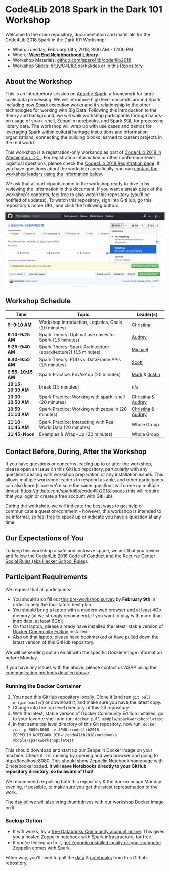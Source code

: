 # Code4Lib 2018 Spark in the Dark 101 Workshop

Welcome to the open repository, documentation and materials for the Code4Lib 2018 Spark in the Dark 101 Workshop!

* When: Tuesday, February 13th, 2018, 9:00 AM - 12:00 PM
* Where: [**West End Neighborhood Library**](http://2018.code4lib.org/workshops/spark-in-the-dark-101)
* Workshop Materials: [github.com/spark4lib/code4lib2018](https://github.com/spark4lib/code4lib2018)
* Workshop Slides: [bit.ly/C4L18SparkSlides](http://bit.ly/C4L18SparkSlides) or [in this Repository](slides/SparkInTheDark101.pdf)

## About the Workshop

This is an introductory session on [Apache Spark](https://spark.apache.org/), a framework for large-scale data processing. We will introduce high level concepts around Spark, including how Spark execution works and it’s relationship to the other technologies for working with Big Data. Following this introduction to the theory and background, we will walk workshop participants through hands-on usage of spark-shell, Zeppelin notebooks, and Spark SQL for processing library data. The workshop will wrap up with use cases and demos for leveraging Spark within cultural heritage institutions and information organizations, connecting the building blocks learned to current projects in the real world.

This workshop is a registration-only workshop as part of [Code4Lib 2018 in Washington, D.C.](http://2018.code4lib.org/). For registration information or other conference-level logistical questions, please check the [Code4Lib 2018 Registration page](http://2018.code4lib.org/general-info/attend). If you have questions about the workshop specifically, you can [contact the workshop leaders using the information below](#contact-before-during-after-the-workshop).

We ask that all participants come to the workshop ready to dive in by reviewing the information in this document. If you want a sneak peak of the workshop's contents, feel free to also watch this repository (you'll be notified of updates). To watch this repository, sign into GitHub, go this repository's home URL, and click the following button:

![Image of Watching a GitHub Repository Button Dropdown](images/WatchingGHRepo.png)

## Workshop Schedule

Time               | Topic                                                          | Leader(s)
------------------ | -------------------------------------------------------------- | ------------------------------------------
**9-9:10 AM**      | Workshop Introduction, Logistics, Goals (10 minutes)           | [Christina](mailto:cmharlow@stanford.edu)
**9:10-9:25 AM**   | Spark Theory: Optimal use cases for Spark (15 minutes)         | [Audrey](mailto:audrey@dp.la)
**9:25-9:40 AM**   | Spark Theory: Spark Architecture (sparkitecture?) (15 minutes) | [Michael](mailto:michael@dp.la)
**9:40-9:55 AM**   | Spark Theory: RDD vs. DataFrame APIs (15 minutes)              | [Scott](mailto:scott@dp.la)
**9:55-10:15 AM**  | Spark Practice: Env/setup (20 minutes)                         | [Mark](mailto:mb@dp.la) & [Justin](mailto:jcoyne@stanford.edu)
**10:15-10:30 AM** | break (15 minutes)                                             | n/a
**10:30-10:50 AM** | Spark Practice: Working with spark-shell (20 minutes)          | [Christina](mailto:cmharlow@stanford.edu) & [Audrey](mailto:audrey@dp.la)
**10:50-11:10 AM** | Spark Practice: Working with zeppelin (20 minutes)             | [Christina](mailto:cmharlow@stanford.edu) & [Audrey](mailto:audrey@dp.la)
**11:10-11:45 AM** | Spark Practice: Interacting with Real World Data (20 minutes)  | Whole Group
**11:45-Noon**     | Examples & Wrap-Up (30 minutes)                                | Whole Group

## Contact Before, During, After the Workshop

If you have questions or concerns leading up to or after the workshop, please open an issue on this GitHub repository, particularly with any questions dealing with workshop preparation or any installation issues. This allows multiple workshop leaders to respond as able, and other participants can also learn (since we're sure the same questions will come up multiple times): https://github.com/spark4lib/code4lib2018/issues (this will require that you login or create a free account with GitHub).

During the workshop, we will indicate the best ways to get help or communicate a question/comment - however, this workshop is intended to be informal, so feel free to speak up or indicate you have a question at any time.

## Our Expectations of You

To keep this workshop a safe and inclusive space, we ask that you review and follow the [Code4Lib 2018 Code of Conduct](http://2018.code4lib.org/conduct/) and [the Recurse Center Social Rules (aka Hacker School Rules)](https://www.recurse.com/manual#sub-sec-social-rules).

## Participant Requirements

We request that all participants:
 - You should also fill out [this pre-workshop survey](https://goo.gl/forms/Ps9KhjnsauMbGdpv2) by **February 9th** in order to help the facilitators best plan.
- You should bring a laptop with a modern web browser and at least 4Gb memory (at we strongly recommend, if you want to play with more than intro data, at least 6Gb);
- On that laptop, please already have installed the latest, stable version of [Docker Community Edition](https://www.docker.com/community-edition) installed;
- Also on that laptop, please have bookmarked or have pulled down the latest version of this GitHub repository.

We will be sending out an email with the specific Docker image information before Monday.

If you have any issues with the above, please contact us ASAP using the [communication methods detailed above](#contact-before-during-after-the-workshop).

### Running the Docker Container
1. You need this GitHub repository locally. Clone it (and run `git pull origin master`) or download it, and make sure you have the latest copy.
2. Change into the top level directory of this Git repository.
3. With the latest, stable version of Docker Community Edition installed, go to your favorite shell and run: `docker pull mbdpla/sparkworkshop:latest`
4. In that same top level directory of this Git repository, now run: `docker run -p 8080:8080 -v $PWD:/code4lib2018 -e ZEPPELIN_NOTEBOOK_DIR='/code4lib2018/notebooks' mbdpla/sparkworkshop:latest`

This should download and start up our Zeppelin Docker image on your machine. Check if it is running by opening and web browser and going to http://localhost:8080. This should show Zeppelin Notebook homepage with 2 notebooks loaded. **It will save Notebooks directly to your GitHub repository directory, so be aware of that!**

We recommend re-pulling both this repository & the docker image Monday evening, if possible, to make sure you get the latest representation of the work.

The day of, we will also bring thumbdrives with our workshop Docker image on it.

### Backup Option

- If wifi works, try a [free Databricks Community account online](https://databricks.com/try-databricks). This gives you a hosted Zeppelin notebook with Spark infrastructure, for free.
- If you’re feeling up to it, [get Zeppelin installed locally on your computer](https://zeppelin.apache.org/docs/0.7.3/install/install.html). Zeppelin comes with Spark.

Either way, you’ll need to pull the [data](sample-data/) & [notebooks](notebooks/) from this Github repository.
